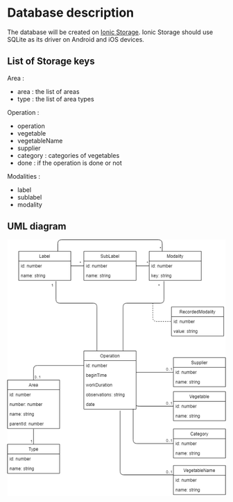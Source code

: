 # Database description

The database will be created on [Ionic Storage](https://ionicframework.com/docs/building/storage).
Ionic Storage should use SQLite as its driver on Android and iOS devices.

## List of Storage keys

Area :

* area : the list of areas
* type : the list of area types

Operation :

* operation
* vegetable
* vegetableName
* supplier
* category : categories of vegetables
* done : if the operation is done or not

Modalities :

* label
* sublabel
* modality

## UML diagram

![UML diagram](./database.png)
